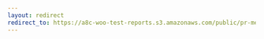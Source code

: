 ```yaml
---
layout: redirect
redirect_to: https://a8c-woo-test-reports.s3.amazonaws.com/public/pr-merge/38491/api/index.html
---
```


